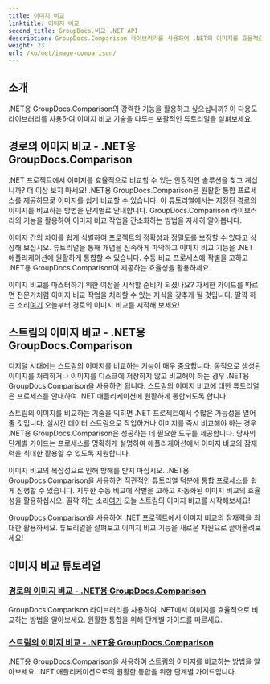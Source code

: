 ```yaml
---
title: 이미지 비교
linktitle: 이미지 비교
second_title: GroupDocs.비교 .NET API
description: GroupDocs.Comparison 라이브러리를 사용하여 .NET의 이미지를 효율적으로 비교합니다. 경로 또는 스트림의 원활한 통합을 위한 단계별 튜토리얼입니다.
weight: 23
url: /ko/net/image-comparison/
---
```


## 소개

.NET용 GroupDocs.Comparison의 강력한 기능을 활용하고 싶으십니까? 이 다용도 라이브러리를 사용하여 이미지 비교 기술을 다루는 포괄적인 튜토리얼을 살펴보세요.

## 경로의 이미지 비교 - .NET용 GroupDocs.Comparison

.NET 프로젝트에서 이미지를 효율적으로 비교할 수 있는 안정적인 솔루션을 찾고 계십니까? 더 이상 보지 마세요! .NET용 GroupDocs.Comparison은 원활한 통합 프로세스를 제공하므로 이미지를 쉽게 비교할 수 있습니다. 이 튜토리얼에서는 지정된 경로의 이미지를 비교하는 방법을 단계별로 안내합니다. GroupDocs.Comparison 라이브러리의 기능을 활용하여 이미지 비교 작업을 간소화하는 방법을 자세히 알아봅니다.

이미지 간의 차이를 쉽게 식별하여 프로젝트의 정확성과 정밀도를 보장할 수 있다고 상상해 보십시오. 튜토리얼을 통해 개념을 신속하게 파악하고 이미지 비교 기능을 .NET 애플리케이션에 원활하게 통합할 수 있습니다. 수동 비교 프로세스에 작별을 고하고 .NET용 GroupDocs.Comparison이 제공하는 효율성을 활용하세요.

 이미지 비교를 마스터하기 위한 여정을 시작할 준비가 되셨나요? 자세한 가이드를 따르면 전문가처럼 이미지 비교 작업을 처리할 수 있는 지식을 갖추게 될 것입니다. 딸깍 하는 소리[여기](./compare-images-from-path/) 오늘부터 경로의 이미지 비교를 시작해 보세요!

## 스트림의 이미지 비교 - .NET용 GroupDocs.Comparison

디지털 시대에는 스트림의 이미지를 비교하는 기능이 매우 중요합니다. 동적으로 생성된 이미지를 처리하거나 이미지를 디스크에 저장하지 않고 비교해야 하는 경우 .NET용 GroupDocs.Comparison을 사용하면 됩니다. 스트림의 이미지 비교에 대한 튜토리얼은 프로세스를 안내하여 .NET 애플리케이션에 원활하게 통합되도록 합니다.

스트림의 이미지를 비교하는 기술을 익히면 .NET 프로젝트에서 수많은 가능성을 열어줄 것입니다. 실시간 데이터 스트림으로 작업하거나 이미지를 즉시 비교해야 하는 경우 .NET용 GroupDocs.Comparison은 성공하는 데 필요한 도구를 제공합니다. 당사의 단계별 가이드는 프로세스를 명확하게 설명하여 애플리케이션에서 이미지 비교의 잠재력을 최대한 활용할 수 있도록 지원합니다.

이미지 비교의 복잡성으로 인해 방해를 받지 마십시오. .NET용 GroupDocs.Comparison을 사용하면 직관적인 튜토리얼 덕분에 통합 프로세스를 쉽게 진행할 수 있습니다. 지루한 수동 비교에 작별을 고하고 자동화된 이미지 비교의 효율성을 활용하십시오. 딸깍 하는 소리[여기](./compare-images-from-stream/) 오늘 스트림의 이미지 비교를 시작해보세요!

GroupDocs.Comparison을 사용하여 .NET 프로젝트에서 이미지 비교의 잠재력을 최대한 활용하세요. 튜토리얼을 살펴보고 이미지 비교 기능을 새로운 차원으로 끌어올려보세요!
## 이미지 비교 튜토리얼
### [경로의 이미지 비교 - .NET용 GroupDocs.Comparison](./compare-images-from-path/)
GroupDocs.Comparison 라이브러리를 사용하여 .NET에서 이미지를 효율적으로 비교하는 방법을 알아보세요. 원활한 통합을 위해 단계별 가이드를 따르세요.
### [스트림의 이미지 비교 - .NET용 GroupDocs.Comparison](./compare-images-from-stream/)
.NET용 GroupDocs.Comparison을 사용하여 스트림의 이미지를 비교하는 방법을 알아보세요. .NET 애플리케이션으로의 원활한 통합을 위한 단계별 가이드입니다.